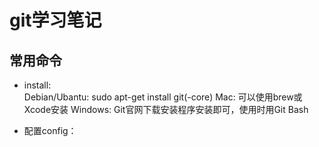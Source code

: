 # git学习笔记
## 常用命令
- install:  
Debian/Ubantu: sudo apt-get install git(-core)
Mac: 可以使用brew或Xcode安装
Windows: Git官网下载安装程序安装即可，使用时用Git Bash

- 配置config：
